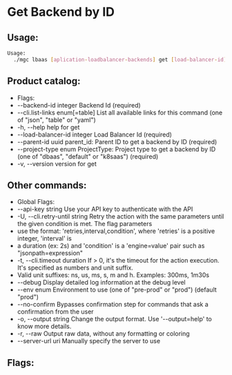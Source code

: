 # Get Backend by ID

## Usage:
```bash
Usage:
  ./mgc lbaas [aplication-loadbalancer-backends] get [load-balancer-id] [backend-id] [flags]
```

## Product catalog:
- Flags:
- --backend-id integer            Backend Id (required)
- --cli.list-links enum[=table]   List all available links for this command (one of "json", "table" or "yaml")
- -h, --help                          help for get
- --load-balancer-id integer      Load Balancer Id (required)
- --parent-id uuid                parent_id: Parent ID to get a backend by ID (required)
- --project-type enum             ProjectType: Project type to get a backend by ID (one of "dbaas", "default" or "k8saas") (required)
- -v, --version                       version for get

## Other commands:
- Global Flags:
- --api-key string           Use your API key to authenticate with the API
- -U, --cli.retry-until string   Retry the action with the same parameters until the given condition is met. The flag parameters
- use the format: 'retries,interval,condition', where 'retries' is a positive integer, 'interval' is
- a duration (ex: 2s) and 'condition' is a 'engine=value' pair such as "jsonpath=expression"
- -t, --cli.timeout duration     If > 0, it's the timeout for the action execution. It's specified as numbers and unit suffix.
- Valid unit suffixes: ns, us, ms, s, m and h. Examples: 300ms, 1m30s
- --debug                    Display detailed log information at the debug level
- --env enum                 Environment to use (one of "pre-prod" or "prod") (default "prod")
- --no-confirm               Bypasses confirmation step for commands that ask a confirmation from the user
- -o, --output string            Change the output format. Use '--output=help' to know more details.
- -r, --raw                      Output raw data, without any formatting or coloring
- --server-url uri           Manually specify the server to use

## Flags:
```bash

```

